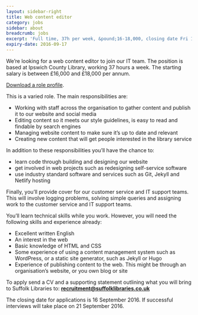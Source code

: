 ```yaml
---
layout: sidebar-right
title: Web content editor
category: jobs
sidebar: about
breadcrumb: jobs
excerpt: 'Full time, 37h per week, &pound;16-18,000, closing date Fri 16 Sep.'
expiry-date: 2016-09-17
---
```


We’re looking for a web content editor to join our IT team. The position is based at Ipswich County Library, working 37 hours a week. The starting salary is between &pound;16,000 and &pound;18,000 per annum.

[Download a role profile](/assets/pdf/web-content-editor-role-profile-aug-2016.pdf).

This is a varied role. The main responsibilities are:

- Working with staff across the organisation to gather content and publish it to our website and social media
- Editing content so it meets our style guidelines, is easy to read and findable by search engines
- Managing website content to make sure it’s up to date and relevant
- Creating new content that will get people interested in the library service

In addition to these responsibilities you’ll have the chance to:

- learn code through building and designing our website
- get involved in web projects such as redesigning self-service software
- use industry standard software and services such as Git, Jekyll and Netlify hosting

Finally, you’ll provide cover for our customer service and IT support teams. This will involve logging problems, solving simple queries and assigning work to the customer service and IT support teams.

You’ll learn technical skills while you work. However, you will need the following skills and experience already:

- Excellent written English
- An interest in the web
- Basic knowledge of HTML and CSS
- Some experience of using a content management system such as WordPress, or a static site generator, such as Jekyll or Hugo
- Experience of publishing content to the web. This might be through an organisation’s website, or you own blog or site

To apply send a CV and a supporting statement outlining what you will bring to Suffolk Libraries to: **recruitment@suffolklibraries.co.uk**

The closing date for applications is 16 September 2016. If successful interviews will take place on 21 September 2016.
